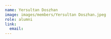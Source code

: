 ```yaml
---
name: Yersultan Doszhan
image: images/members/Yersultan Doszhan.jpeg
role: alumni
link:
  email: 
---
```

